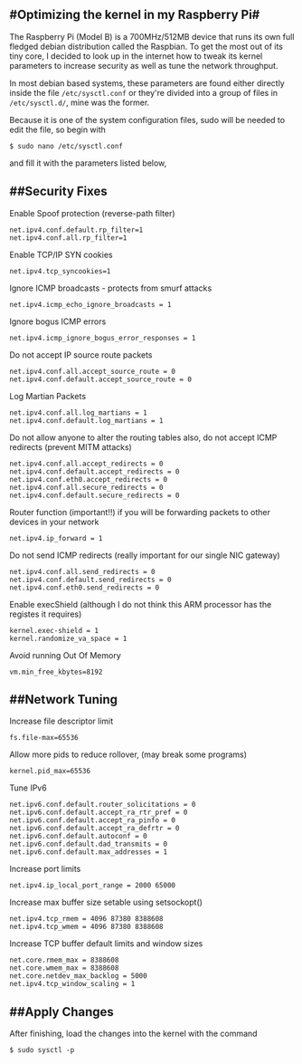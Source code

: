 #Optimizing the kernel in my Raspberry Pi#
---

The Raspberry Pi (Model B) is a 700MHz/512MB device that runs its own full fledged
debian distribution called the Raspbian. To get the most out of
its tiny core, I decided to look up in the internet how to tweak
its kernel parameters to increase security as well as tune the network throughput.

In most debian based systems, these parameters are found either
directly inside the file `/etc/sysctl.conf` or they're divided
into a group of files in `/etc/sysctl.d/`, mine was the former.

Because it is one of the system configuration files, sudo will be
needed to edit the file, so begin with 

	$ sudo nano /etc/sysctl.conf

and fill it with the parameters listed below,

##Security Fixes
---

Enable Spoof protection (reverse-path filter)

	net.ipv4.conf.default.rp_filter=1
	net.ipv4.conf.all.rp_filter=1

Enable TCP/IP SYN cookies

	net.ipv4.tcp_syncookies=1

Ignore ICMP broadcasts - protects from smurf attacks

	net.ipv4.icmp_echo_ignore_broadcasts = 1

Ignore bogus ICMP errors

	net.ipv4.icmp_ignore_bogus_error_responses = 1

Do not accept IP source route packets

	net.ipv4.conf.all.accept_source_route = 0
	net.ipv4.conf.default.accept_source_route = 0

Log Martian Packets

	net.ipv4.conf.all.log_martians = 1
	net.ipv4.conf.default.log_martians = 1

Do not allow anyone to alter the routing tables
also, do not accept ICMP redirects (prevent MITM attacks)

	net.ipv4.conf.all.accept_redirects = 0
	net.ipv4.conf.default.accept_redirects = 0
	net.ipv4.conf.eth0.accept_redirects = 0
	net.ipv4.conf.all.secure_redirects = 0
	net.ipv4.conf.default.secure_redirects = 0

Router function (important!!) if you will be forwarding packets
to other devices in your network

	net.ipv4.ip_forward = 1

Do not send ICMP redirects (really important for our single NIC gateway)

	net.ipv4.conf.all.send_redirects = 0
	net.ipv4.conf.default.send_redirects = 0
	net.ipv4.conf.eth0.send_redirects = 0

Enable execShield (although I do not think this ARM processor has
the registes it requires)

	kernel.exec-shield = 1
	kernel.randomize_va_space = 1

Avoid running Out Of Memory

	vm.min_free_kbytes=8192

##Network Tuning
---

Increase file descriptor limit

	fs.file-max=65536

Allow more pids to reduce rollover, (may break some programs)

	kernel.pid_max=65536

Tune IPv6

	net.ipv6.conf.default.router_solicitations = 0
	net.ipv6.conf.default.accept_ra_rtr_pref = 0
	net.ipv6.conf.default.accept_ra_pinfo = 0
	net.ipv6.conf.default.accept_ra_defrtr = 0
	net.ipv6.conf.default.autoconf = 0
	net.ipv6.conf.default.dad_transmits = 0
	net.ipv6.conf.default.max_addresses = 1

Increase port limits

	net.ipv4.ip_local_port_range = 2000 65000

Increase max buffer size setable using setsockopt()

	net.ipv4.tcp_rmem = 4096 87380 8388608
	net.ipv4.tcp_wmem = 4096 87380 8388608

Increase TCP buffer default limits and window sizes

	net.core.rmem_max = 8388608
	net.core.wmem_max = 8388608
	net.core.netdev_max_backlog = 5000
	net.ipv4.tcp_window_scaling = 1


##Apply Changes
---
After finishing, load the changes into the kernel with the command

	$ sudo sysctl -p
